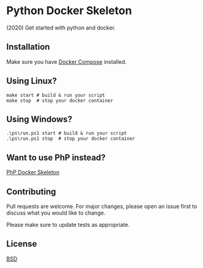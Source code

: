 # Python Docker Skeleton

(2020) Get started with python and docker.

## Installation

Make sure you have [Docker Compose](https://docs.docker.com/compose/install/) installed.

## Using Linux?

```
make start # build & run your script
make stop  # stop your docker container
```

## Using Windows?

```
.\ps\run.ps1 start # build & run your script
.\ps\run.ps1 stop  # stop your docker container
```

## Want to use PhP instead? 
[PhP Docker Skeleton](https://github.com/kkamara/php-docker-skeleton)

## Contributing
Pull requests are welcome. For major changes, please open an issue first to discuss what you would like to change.

Please make sure to update tests as appropriate.

## License
[BSD](https://opensource.org/licenses/BSD-3-Clause)
